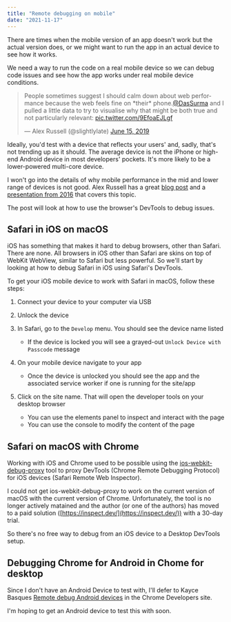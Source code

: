 ```yaml
---
title: "Remote debugging on mobile"
date: "2021-11-17"
---
```


There are times when the mobile version of an app doesn't work but the actual version does, or we might want to run the app in an actual device to see how it works.

We need a way to run the code on a real mobile device so we can debug code issues and see how the app works under real mobile device conditions.

<blockquote class="twitter-tweet"><p lang="en" dir="ltr">People sometimes suggest I should calm down about web performance because the web feels fine on *their* phone.<a href="https://twitter.com/DasSurma?ref_src=twsrc%5Etfw">@DasSurma</a> and I pulled a little data to try to visualise why that might be both true and not particularly relevant: <a href="https://t.co/9EfoaEJLgf">pic.twitter.com/9EfoaEJLgf</a></p>— Alex Russell (@slightlylate) <a href="https://twitter.com/slightlylate/status/1139684093602349056?ref_src=twsrc%5Etfw">June 15, 2019</a></blockquote>

<script async src="https://platform.twitter.com/widgets.js" charset="utf-8"></script>

Ideally, you'd test with a device that reflects your users' and, sadly, that's not trending up as it should. The average device is not the iPhone or high-end Android device in most developers' pockets. It's more likely to be a lower-powered multi-core device.

I won't go into the details of why mobile performance in the mid and lower range of devices is not good. Alex Russell has a great [blog post](https://infrequently.org/2021/03/the-performance-inequality-gap/) and a [presentation from 2016](https://www.youtube.com/watch?v=4bZvq3nodf4) that covers this topic.

The post will look at how to use the browser's DevTools to debug issues.

## Safari in iOS on macOS

iOS has something that makes it hard to debug browsers, other than Safari. There are none. All browsers in iOS other than Safari are skins on top of WebKit WebView, similar to Safari but less powerful. So we'll start by looking at how to debug Safari in iOS using Safari's DevTools.

To get your iOS mobile device to work with Safari in macOS, follow these steps:

1. Connect your device to your computer via USB
2. Unlock the device
3. In Safari, go to the `Develop` menu. You should see the device name listed
    
    - If the device is locked you will see a grayed-out `Unlock Device with Passcode` message
4. On your mobile device navigate to your app
    
    - Once the device is unlocked you should see the app and the associated service worker if one is running for the site/app
5. Click on the site name. That will open the developer tools on your desktop browser
    
    - You can use the elements panel to inspect and interact with the page
    - You can use the console to modify the content of the page

## Safari on macOS with Chrome

Working with iOS and Chrome used to be possible using the [ios-webkit-debug-proxy](https://github.com/google/ios-webkit-debug-proxy) tool to proxy DevTools (Chrome Remote Debugging Protocol) for iOS devices (Safari Remote Web Inspector).

I could not get ios-webkit-debug-proxy to work on the current version of macOS with the current version of Chrome. Unfortunately, the tool is no longer actively matained and the author (or one of the authors) has moved to a paid solution ([https://inspect.dev/](https://inspect.dev/)) with a 30-day trial.

So there's no free way to debug from an iOS device to a Desktop DevTools setup.

## Debugging Chrome for Android in Chome for desktop

Since I don't have an Android Device to test with, I'll defer to Kayce Basques [Remote debug Android devices](https://developer.chrome.com/docs/devtools/remote-debugging/) in the Chrome Developers site.

I'm hoping to get an Android device to test this with soon.
